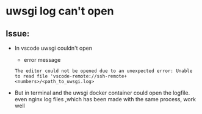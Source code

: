 # uwsgi log can't open
## Issue:
- In vscode uwsgi couldn't open
    - error message
    ```
    The editor could not be opened due to an unexpected error: Unable to read file 'vscode-remote://ssh-remote+<numbers>/<path_to_uwsgi.log>
    ``` 

- But in terminal and the uwsgi docker container could open the logfile. even nginx log files ,which has been made with the same process, work well


